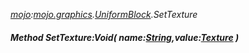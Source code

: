 _[mojo](../../modules/mojo/mojo-module.md):[mojo.graphics](../../modules/mojo/mojo-graphics.md).[UniformBlock](../../modules/mojo/mojo-graphics-uniformblock.md).SetTexture_
##### Method SetTexture:Void( name:[String](../../modules/wonkey/wonkey-types-string.md),value:[Texture](../../modules/mojo/mojo-graphics-texture.md) )
